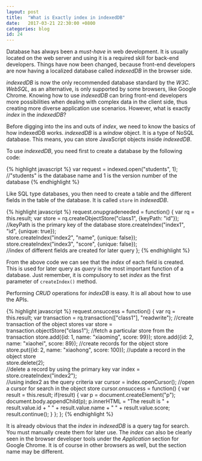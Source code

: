 ```yaml
---
layout: post
title:  "What is Exactly index in indexedDB"
date:   2017-03-21 22:30:00 +0800
categories: blog
id: 24
---
```

Database has always been a *must-have* in web development. It is usually located on the web server and using it is a required skill for back-end developers. Things have now been changed, because front-end developers are now having a localized database called *indexedDB* in the browser side.

*indexedDB* is now the only recommended database standard by the *W3C*. *WebSQL*, as an alternative, is only supported by some browsers, like Google Chrome. Knowing how to use *indexedDB* can bring front-end developers more possibilities when dealing with complex data in the client side, thus creating more diverse application use scenarios. However, what is exactly *index* in the *indexedDB*?

Before digging into the ins and outs of *index*, we need to know the basics of how indexedDB works. *indexedDB* is a *window* object. It is a type of NoSQL database. This means, you can store JavaScript objects inside *indexedDB*.

To use *indexedDB*, you need first to create a database by the following code:

{% highlight javascript %}
var request = indexed.open("students", 1); 
//"students" is the database name and 1 is the version number of the database
{% endhighlight %}

Like SQL type databases, you then need to create a table and the different fields in the table of the database. It is called `store` in *indexedDB*.

{% highlight javascript %}
request.onupgradeneeded = function() {
    var rq = this.result;
    var store = rq.createObjectStore("class1", {keyPath: "id"});
    //keyPath is the primary key of the database
    store.createIndex("index1", "id", {unique: true});  
    store.createIndex("index2", "name", {unique: false});  
    store.createIndex("index3", "score", {unique: false});  
    //index of different fields are created for later query
};
{% endhighlight %}

From the above code we can see that the *index* of each field is created. This is used for later query as *query* is the most important function of a database. Just remember, it is compulsory to set *index* as the first parameter of `createIndex()` method.

Performing *CRUD* operations for *indexDB* is easy. It is all about how to use the APIs.

{% highlight javascript %}
request.onsuccess = function() {
    var rq = this.result;
    var transaction = rq.transaction(["class1"], "readwrite");
    //create transaction of the object stores
    var store = transaction.objectStore("class1");
    //fetch a particular store from the transaction
    store.add({id: 1, name: "xiaoming", score: 99});
    store.add({id: 2, name: "xiaohei", score: 89});
    //create records for the object store
    store.put({id: 2, name: "xiaohong", score: 100});
    //update a record in the object store  
    store.delete(2);  
    //delete a record by using the primary key
    var index = store.createIndex("index2");  
    //using index2 as the query criteria
    var cursor = index.openCursor();
    //open a cursor for search in the object store
    cursor.onsuccess = function() {
        var result = this.result;
        if(result) {
            var p = document.createElement("p");
            document.body.appendChild(p);
            p.innerHTML = "The result is " + result.value.id + 
                            " " + result.value.name + 
                            " " + result.value.score;
            result.continue();
        }
    };
};
{% endhighlight %}

It is already obvious that the *index* in *indexedDB* is a query tag for search. You must manually create them for later use. The *index* can also be clearly seen in the browser developer tools under the *Application* section for Google Chrome. It is of course in other browsers as well, but the section name may be different.

